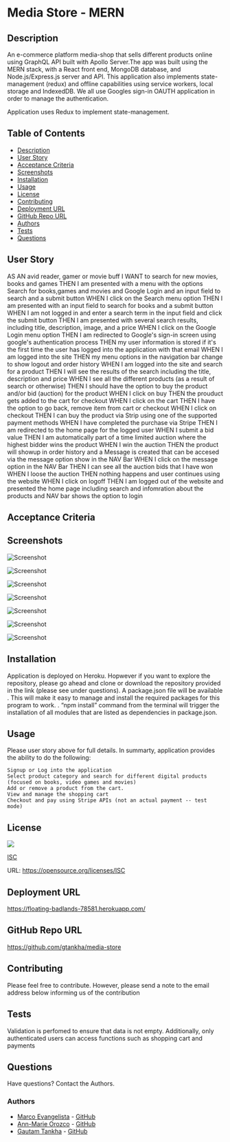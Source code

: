 # Media Store - MERN

## Description
  An e-commerce platform media-shop that sells different products online using  GraphQL API built with Apollo Server.The app was built using the MERN stack, with a React front end, MongoDB database, and Node.js/Express.js server and API. This application also implements state-management (redux) and offline capabilities using service workers, local storage and IndexedDB. We all use Googles sign-in OAUTH application in order to manage the authentication.

  Application uses Redux to implement state-management. 
## Table of Contents
 - [Description](#description)
 - [User Story](#user-story)
 - [Acceptance Criteria](#acceptance-criteria)
 - [Screenshots](#screenshots)
 - [Installation](#installation)
 - [Usage](#usage)
 - [License](#license)
 - [Contributing](#contributing)
 - [Deployment URL](#Deployment-URL)
 - [GitHub Repo URL](#GitHub-Repo-URL)
 - [Authors](#authors)
 - [Tests](#tests)
 - [Questions](#questions)

## User Story
AS AN avid reader, gamer or movie buff
I WANT to search for new movies, books and games 
THEN  I am presented with a menu with the options Search for books,games and movies and Google Login and an input field to search and a submit button
WHEN I click on the Search menu option
THEN I am presented with an input field to search for books and a submit button
WHEN I am not logged in and enter a search term in the input field and click the submit button
THEN I am presented with several search results, including title, description, image, and a price 
WHEN I click on the Google Login menu option
THEN I am redirected to Google's sign-in screen using google's authentication process
THEN my user information is stored if it's the first time the user has logged into the application with that email 
WHEN I am logged into the site
THEN my menu options in the navigation bar change to show logout and order history
WHEN I am logged into the site and search for a product
THEN I will see the results of the search including the title, description and price
WHEN I see all the different products (as a result of search or otherwise)
THEN I should have the option to buy the product and/or bid (auction) for the product
WHEN I click on buy
THEN the prouduct gets added to the cart for checkout
WHEN I click on the cart
THEN I have the option to go back, remove item from cart or checkout 
WHEN I click on checkout 
THEN I can buy the product via Strip using one of the supported payment methods
WHEN I have completed the purchase via Stripe
THEN I am redirected to the home page for the logged user
WHEN I submit a bid value
THEN I am automatically part of a time limited auction where the highest bidder wins the product
WHEN I win the auction
THEN the product will showup in order history and a Message is created that can be accesed via the message option show in the NAV Bar
WHEN I click on the message option in the NAV Bar
THEN I can see all the auction bids that I have won
WHEN I loose the auction
THEN nothing happens and user continues using the website
WHEN I click on logoff
THEN I am logged out of  the website and presented the home page including search and infomration about the products and NAV bar shows the option to login

## Acceptance Criteria

## Screenshots
![Screenshot](https://user-images.githubusercontent.com/46304828/105649932-e6653680-5e66-11eb-8aac-e28163be4605.png)

![Screenshot](https://user-images.githubusercontent.com/46304828/105650006-20363d00-5e67-11eb-81df-29354a6e3000.png)

![Screenshot](https://user-images.githubusercontent.com/46304828/105650040-41972900-5e67-11eb-9198-c47443545ba1.png)

![Screenshot](https://user-images.githubusercontent.com/46304828/105650060-55428f80-5e67-11eb-9ee2-f7c20dbf43bf.png)

![Screenshot](https://user-images.githubusercontent.com/46304828/105650084-68edf600-5e67-11eb-8393-d5face09fe88.png)

![Screenshot](https://user-images.githubusercontent.com/46304828/105650104-786d3f00-5e67-11eb-9563-6ec97e000b4c.png)

![Screenshot](https://user-images.githubusercontent.com/46304828/105650119-8cb13c00-5e67-11eb-8ae0-a655ff4c0a97.png)

## Installation
 Application is deployed on Heroku. 
 Hopwever if you want to explore the repository, please go ahead and clone or download the repository provided in the link (please see under questions).  A package.json file will be available . This will make it easy to manage and install the required packages for this program to work. . “npm install” command from the terminal will trigger the installation of all modules that are listed as dependencies in package.json.

 ## Usage
  Please user story above for full details. 
  In summarty, application provides the ability to do the following: 

    Signup or Log into the application
    Select product category and search for different digital products (focused on books, video games and movies)
    Add or remove a product from the cart.
    View and manage the shopping cart
    Checkout and pay using Stripe APIs (not an actual payment -- test mode)


  ## License
   ![](https://img.shields.io/badge/License-ISC-blue.svg)
  
  [ISC](https://opensource.org/licenses/ISC)

  URL: https://opensource.org/licenses/ISC

## Deployment URL
https://floating-badlands-78581.herokuapp.com/


## GitHub Repo URL
https://github.com/gtankha/media-store

## Contributing
  Please feel free to contribute. However, please send a note to the email address below informing us of the contribution

## Tests
  Validation is perfomed to ensure that data is not empty. Additionally, only authenticated users can access functions such as shopping cart and payments

## Questions
Have questions? Contact the Authors. 

### Authors
* [Marco Evangelista](https://marcobjj.github.io/react-portfolio/) - [GitHub](https://github.com/marcobjj?tab=repositories)
* [Ann-Marie Orozco](http://ann760.github.io/developer-portfolio) - [GitHub](https://github.com/ann760)
* [Gautam Tankha](https://gtankha.github.io/portfolio_react/) - [GitHub](https://github.com/gtankha?tab=repositories)
  



